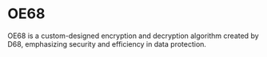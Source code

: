 # OE68
OE68 is a custom-designed encryption and decryption algorithm created by D68, emphasizing security and efficiency in data protection.

